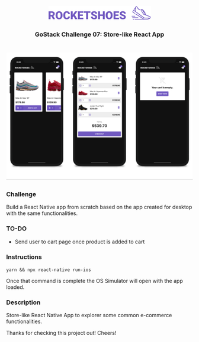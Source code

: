 <h1 align="center">
  <img alt="Rocketshoes" src="src/assets/logo-purple.png" width="277px" />
</h1>

<h3 align="center">
  GoStack Challenge 07: Store-like React App
</h3>

<h1 align="center">
  <img alt="Rocketshoes" src="src/assets/app.png" width="882px" />
</h1>

### Challenge

Build a React Native app from scratch based on the app created for desktop with the same functionalities.

### TO-DO
- Send user to cart page once product is added to cart

### Instructions ###
```
yarn && npx react-native run-ios
```
Once that command is complete the OS Simulator will open with the app loaded.

### Description ###
Store-like React Native App to explorer some common e-commerce functionalities.

Thanks for checking this project out! Cheers!

